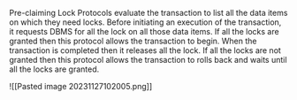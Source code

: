 Pre-claiming Lock Protocols evaluate the transaction to list all the data items on which they need locks.
Before initiating an execution of the transaction, it requests DBMS for all the lock on all those data items.
If all the locks are granted then this protocol allows the transaction to begin. When the transaction is completed then it releases all the lock.
If all the locks are not granted then this protocol allows the transaction to rolls back and waits until all the locks are granted.

![[Pasted image 20231127102005.png]]